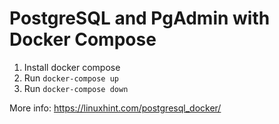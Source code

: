# PostgreSQL and PgAdmin with Docker Compose

1. Install docker compose
2. Run `docker-compose up`
3. Run `docker-compose down`

More info: https://linuxhint.com/postgresql_docker/